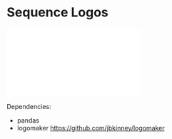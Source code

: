 # Sequence Logos

![](output/sample_seq_logo_plot.pdf)

Dependencies: 
- pandas
- logomaker https://github.com/jbkinney/logomaker
